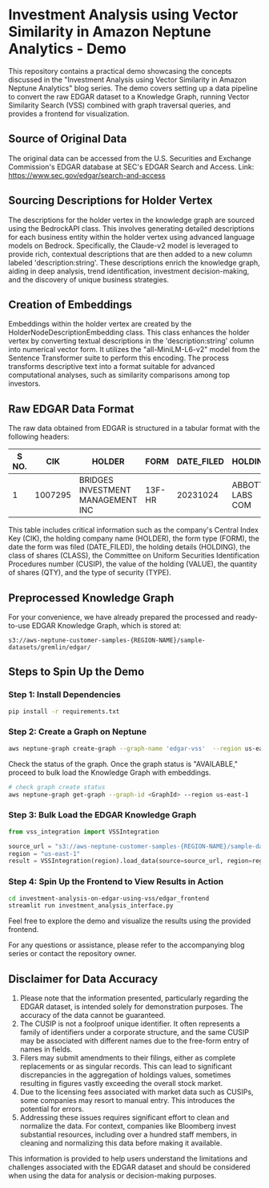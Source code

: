 # Investment Analysis using Vector Similarity in Amazon Neptune Analytics - Demo

This repository contains a practical demo showcasing the concepts discussed in the "Investment Analysis using Vector Similarity in Amazon Neptune Analytics" blog series. The demo covers setting up a data pipeline to convert the raw EDGAR dataset to a Knowledge Graph, running Vector Similarity Search (VSS) combined with graph traversal queries, and provides a frontend for visualization.

## Source of Original Data
The original data can be accessed from the U.S. Securities and Exchange Commission's EDGAR database at SEC's EDGAR Search and Access. Link: https://www.sec.gov/edgar/search-and-access

## Sourcing Descriptions for Holder Vertex
The descriptions for the holder vertex in the knowledge graph are sourced using the BedrockAPI class. This involves generating detailed descriptions for each business entity within the holder vertex using advanced language models on Bedrock. Specifically, the Claude-v2 model is leveraged to provide rich, contextual descriptions that are then added to a new column labeled 'description:string'. These descriptions enrich the knowledge graph, aiding in deep analysis, trend identification, investment decision-making, and the discovery of unique business strategies.

## Creation of Embeddings
Embeddings within the holder vertex are created by the HolderNodeDescriptionEmbedding class. This class enhances the holder vertex by converting textual descriptions in the 'description:string' column into numerical vector form. It utilizes the "all-MiniLM-L6-v2" model from the Sentence Transformer suite to perform this encoding. The process transforms descriptive text into a format suitable for advanced computational analyses, such as similarity comparisons among top investors.

## Raw EDGAR Data Format

The raw data obtained from EDGAR is structured in a tabular format with the following headers:

| S NO. | CIK     | HOLDER                           | FORM  | DATE_FILED | HOLDING        | CLASS | CUSIP     | VALUE   | QTY   | TYPE |
|-------|---------|----------------------------------|-------|------------|----------------|-------|-----------|---------|-------|------|
| 1     | 1007295 | BRIDGES INVESTMENT MANAGEMENT INC | 13F-HR | 20231024   | ABBOTT LABS COM | COM   | 002824100 | 2005279 | 20705 | SH   |

This table includes critical information such as the company's Central Index Key (CIK), the holding company name (HOLDER), the form type (FORM), the date the form was filed (DATE_FILED), the holding details (HOLDING), the class of shares (CLASS), the Committee on Uniform Securities Identification Procedures number (CUSIP), the value of the holding (VALUE), the quantity of shares (QTY), and the type of security (TYPE).

## Preprocessed Knowledge Graph

For your convenience, we have already prepared the processed and ready-to-use EDGAR Knowledge Graph, which is stored at:

`s3://aws-neptune-customer-samples-{REGION-NAME}/sample-datasets/gremlin/edgar/`

## Steps to Spin Up the Demo

### Step 1: Install Dependencies

```bash
pip install -r requirements.txt
```

### Step 2: Create a Graph on Neptune

```bash
aws neptune-graph create-graph --graph-name 'edgar-vss'  --region us-east-1 --provisioned-memory 128 --public-connectivity --replica-count 0 --vector-search '{"dimension": 384}' --region us-east-1

```

Check the status of the graph. Once the graph status is "AVAILABLE," proceed to bulk load the Knowledge Graph with embeddings.

```bash
# check graph create status
aws neptune-graph get-graph --graph-id <GraphId> --region us-east-1
```

### Step 3: Bulk Load the EDGAR Knowledge Graph

```python
from vss_integration import VSSIntegration

source_url = "s3://aws-neptune-customer-samples-{REGION-NAME}/sample-datasets/gremlin/edgar/"
region = "us-east-1"
result = VSSIntegration(region).load_data(source=source_url, region=region)
```

### Step 4: Spin Up the Frontend to View Results in Action

```bash
cd investment-analysis-on-edgar-using-vss/edgar_frontend
streamlit run investment_analysis_interface.py
```

Feel free to explore the demo and visualize the results using the provided frontend.

For any questions or assistance, please refer to the accompanying blog series or contact the repository owner.

## Disclaimer for Data Accuracy
1. Please note that the information presented, particularly regarding the EDGAR dataset, is intended solely for demonstration purposes. The accuracy of the data cannot be guaranteed.
2. The CUSIP is not a foolproof unique identifier. It often represents a family of identifiers under a corporate structure, and the same CUSIP may be associated with different names due to the free-form entry of names in fields.
3. Filers may submit amendments to their filings, either as complete replacements or as singular records. This can lead to significant discrepancies in the aggregation of holdings values, sometimes resulting in figures vastly exceeding the overall stock market.
4. Due to the licensing fees associated with market data such as CUSIPs, some companies may resort to manual entry. This introduces the potential for errors.
5. Addressing these issues requires significant effort to clean and normalize the data. For context, companies like Bloomberg invest substantial resources, including over a hundred staff members, in cleaning and normalizing this data before making it available.

This information is provided to help users understand the limitations and challenges associated with the EDGAR dataset and should be considered when using the data for analysis or decision-making purposes.

